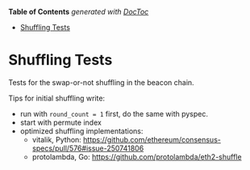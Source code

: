 <!-- START doctoc generated TOC please keep comment here to allow auto update -->
<!-- DON'T EDIT THIS SECTION, INSTEAD RE-RUN doctoc TO UPDATE -->
**Table of Contents**  *generated with [DocToc](https://github.com/thlorenz/doctoc)*

- [Shuffling Tests](#shuffling-tests)

<!-- END doctoc generated TOC please keep comment here to allow auto update -->

# Shuffling Tests

Tests for the swap-or-not shuffling in the beacon chain.

Tips for initial shuffling write:
- run with `round_count = 1` first, do the same with pyspec.
- start with permute index
- optimized shuffling implementations:
  - vitalik, Python: https://github.com/ethereum/consensus-specs/pull/576#issue-250741806
  - protolambda, Go: https://github.com/protolambda/eth2-shuffle
